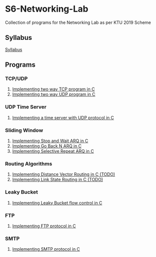 # S6-Networking-Lab
Collection of programs for the Networking Lab as per KTU 2019 Scheme

## Syllabus
[Syllabus](Docs/CSL332%20-%20KTU%202019%20Syllabus.pdf)


## Programs
### TCP/UDP
1. [Implementing two way TCP program in C](Programs/TCP)
2. [Implementing two way UDP program in C](Programs/UCP)

### UDP Time Server
1. [Implementing a time server with UDP protocol in C](Programs/Time%20Server)

### Sliding Window
1. [Implementing Stop and Wait ARQ in C](Programs/Sliding-Window/Stop-and-Wait)
2. [Implementing Go Back N ARQ in C](Programs/Sliding-Window/Go-Back-N)
3. [Implementing Selective Repeat ARQ in C](Programs/Sliding-Window/Selective-Repeat)

### Routing Algorithms
1. [Implementing Distance Vector Routing in C (TODO)]()
2. [Implementing Link State Routing in C (TODO)]()

### Leaky Bucket
1. [Implementing Leaky Bucket flow control in C](Programs/Leaky%20Bucket)

### FTP
1. [Implementing FTP protocol in C](Programs/FTP)

### SMTP
1. [Implementing SMTP protocol in C](Programs/SMTP)
